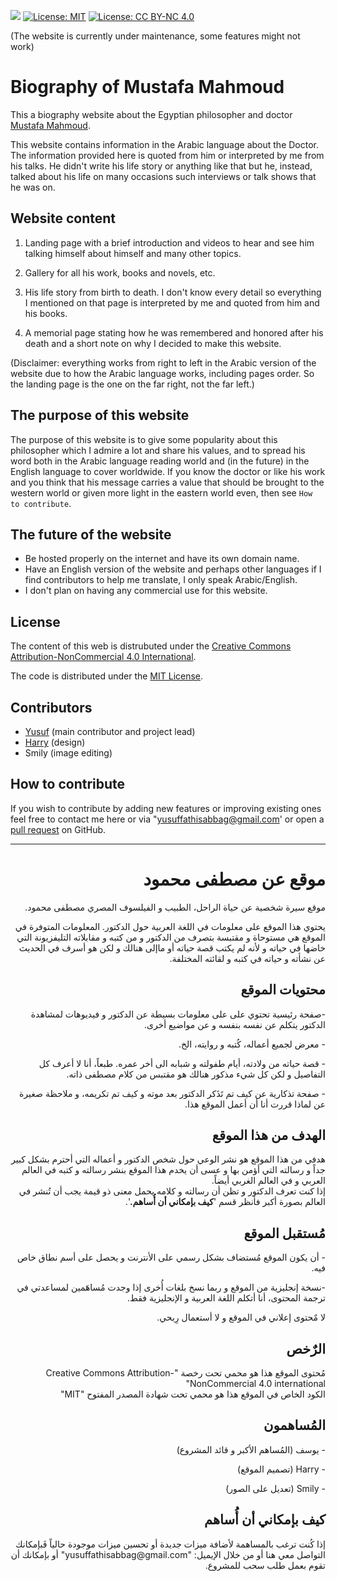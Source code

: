 ![](https://img.shields.io/badge/release%20version-1.1-cyan) [![License: MIT](https://img.shields.io/badge/License-MIT-yellow.svg)](https://opensource.org/licenses/MIT) [![License: CC BY-NC 4.0](https://img.shields.io/badge/License-CC%20BY--NC%204.0-lightgrey.svg)](https://creativecommons.org/licenses/by-nc/4.0/)

(The website is currently under maintenance, some features might not work)

# Biography of Mustafa Mahmoud

This a biography website about the Egyptian philosopher and doctor [Mustafa Mahmoud](https://en.wikipedia.org/wiki/Mustafa_Mahmoud).

This website contains information in the Arabic language about the Doctor. The information provided here is quoted from him or interpreted by me from his talks. He didn't write his life story or anything like that but he, instead, talked about his life on many occasions such interviews or talk shows that he was on.

## Website content

1. Landing page with a brief introduction and videos to hear and see him talking himself about himself and many other topics.

1. Gallery for all his work, books and novels, etc.

1. His life story from birth to death. I don't know every detail so everything I mentioned on that page is interpreted by me and quoted from him and his books.

1. A memorial page stating how he was remembered and honored after his death and a short note on why I decided to make this website.

(Disclaimer: everything works from right to left in the Arabic version of the website due to how the Arabic language works, including pages order. So the landing page is the one on the far right, not the far left.)

## The purpose of this website

The purpose of this website is to give some popularity about this philosopher which I admire a lot and share his values, and to spread his word both in the Arabic language reading world and (in the future) in the English language to cover worldwide. If you know the doctor or like his work and you think that his message carries a value that should be brought to the western world or given more light in the eastern world even, then see `How to contribute`.

## The future of the website
- Be hosted properly on the internet and have its own domain name.
- Have an English version of the website and perhaps other languages if I find contributors to help me translate, I only speak Arabic/English.
- I don't plan on having any commercial use for this website.

## License

The content of this web is distrubuted under the [Creative Commons Attribution-NonCommercial 4.0 International](http://creativecommons.org/licenses/by-nc/4.0/).

The code is distributed under the [MIT License](https://opensource.org/licenses/MIT).

## Contributors

- [Yusuf](https://github.com/Yuniac) (main contributor and project lead)
- [Harry](https://github.com/Haariz) (design)
- Smily (image editing) 

## How to contribute

If you wish to contribute by adding new features or improving existing ones feel free to contact me here or via "yusuffathisabbag@gmail.com' or open a [pull request](https://github.com/Yuniac) on GitHub.

---

<h1 dir="rtl">موقع عن مصطفى محمود</h1>
<p dir="rtl"> موقع سيرة شخصية عن حياة الراحل، الطبيب و الفيلسوف المصري مصطفى محمود.</p>

<p dir="rtl">يحتوي هذا الموقع على معلومات في اللغة العربية حول الدكتور. المعلومات المتوفرة في الموقع هي مستوحاة و مقتبسة بتصرف من الدكتور و من كتبه و مقابلاته التليفزيونة التي خاضها في حياته و لأنه لم يكتب قصة حياته أو ماإلى هنالك و لكن هو أسرف في الحديث عن نشأته و حياته في كتبه و لقائته المختلفة.</p>

<h2 dir="rtl">محتويات الموقع</h2>
<div dir="rtl">
  <p dir="rtl">-صفحة رئيسية تحتوي على على معلومات بسيطة عن الدكتور و فيديوهات لمشاهدة الدكتور يتكلم عن نفسه بنفسه و عن مواضيع أخرى.</p>
  <p dir="rtl">- معرض لجميع أعماله، كُتبه و روايته، الخ.</p>
  <p dir="rtl">- قصة حياته من ولادته، أيام طفولته و شبابه الى أخر عمره. طبعاً، أنا لا أعرف كل التفاصيل و لكن كل شيء مذكور هنالك هو مقتبس من كلام مصطفى ذاته.</p>
  <p dir="rtl">- صفحة تذكارية عن كيف تم تَذَكر الدكتور بعد موته و كيف تم تكريمه، و ملاحظة صغيرة عن لماذا قررت أنا أن أعمل الموقع هذا.</p>
</div>

<h2 dir="rtl">الهدف من هذا الموقع</h2>
<p dir="rtl">هدفي من هذا الموقع هو نشر الوعي حول شخص الدكتور و أعماله التي أحترم بشكل كبير جداً و رسالته التي أؤمن بها و عسى أن يخدم هذا الموقع بنشر رسالته و كتبه في العالم العربي و في العالم الغربي أيضاً.<br> إذا كنت تعرف الدكتور و تظن أن رسالته و كلامه يحمل معنى ذو قيمة يجب أن تُنشر في العالم بصورة أكبر فأنظر قسم
  '<span><b>كيف بإمكاني أن أُساهم.</b></span>'.</p>
  
<h2 dir="rtl">مُستقبل الموقع</h2>
<p dir="rtl">- أن يكون الموقع مُستضاف بشكل رسمي على الأنترنت و يحصل على أسم نطاق خاص فيه.</p>
<p dir="rtl">-نسخة إنجليزية من الموقع و ربما نسخ بلغات أُخرى إذا وجدت مُساهَمين لمساعدتي في ترجمة المحتوى، أنا أتكلم اللغة العربية و الإنجليزية فقط.</p>
<p dir="rtl">لا مٌحتوى إعلاني في الموقع و لا أستعمال رِبحي.</p>

<h2 dir="rtl">الرٌخص</h2>
<p dir="auto">مُحتوى الموقع هذا هو محمي تحت رخصة "Creative Commons Attribution-NonCommercial 4.0 international"  <br> الكود الخاص في الموقع هذا هو محمي تحت شهادة المصدر المفتوح "MIT"</p>

<h2 dir="rtl">المُساهمون</h2>
<p dir="rtl">- يوسف (المُساهم الأكبر و قائد المشروع)</p>
<p dir="rtl">- Harry (تصميم الموقع)</p>
<p dir="rtl">- Smily (تعديل على الصور)</p>

<h2 dir="rtl">كيف بإمكاني أن أُساهم</h2>
<p dir="rtl">إذا كُنت ترغب بالمساهمة لأضافة ميزات جديدة أو تحسين ميزات موجودة حالياً فَبإمكانك التواصل معي هنا أو من خلال الإيميل: "yusuffathisabbag@gmail.com" أو بإمكانك أن تقوم بعمل طلب سحب للمشروع.</p>
